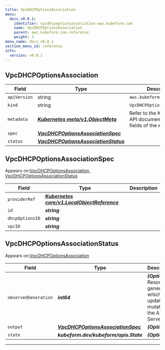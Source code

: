 ```yaml
---
title: VpcDHCPOptionsAssociation
menu:
  docs_v0.0.1:
    identifier: vpcdhcpoptionsassociation-aws.kubeform.com
    name: VpcDHCPOptionsAssociation
    parent: aws.kubeform.com-reference
    weight: 1
menu_name: docs_v0.0.1
section_menu_id: reference
info:
  version: v0.0.1
---
```


## VpcDHCPOptionsAssociation
| Field | Type | Description |
| ------ | ----- | ----------- |
| `apiVersion` | string | `aws.kubeform.com/v1alpha1` |
|    `kind` | string | `VpcDHCPOptionsAssociation` |
| `metadata` | ***[Kubernetes meta/v1.ObjectMeta](https://kubernetes.io/docs/reference/generated/kubernetes-api/v1.13/#objectmeta-v1-meta)***|Refer to the Kubernetes API documentation for the fields of the `metadata` field.|
| `spec` | ***[VpcDHCPOptionsAssociationSpec](#vpcdhcpoptionsassociationspec)***||
| `status` | ***[VpcDHCPOptionsAssociationStatus](#vpcdhcpoptionsassociationstatus)***||
## VpcDHCPOptionsAssociationSpec

Appears on:[VpcDHCPOptionsAssociation](#vpcdhcpoptionsassociation), [VpcDHCPOptionsAssociationStatus](#vpcdhcpoptionsassociationstatus)

| Field | Type | Description |
| ------ | ----- | ----------- |
| `providerRef` | ***[Kubernetes core/v1.LocalObjectReference](https://kubernetes.io/docs/reference/generated/kubernetes-api/v1.13/#localobjectreference-v1-core)***||
| `id` | ***string***||
| `dhcpOptionsID` | ***string***||
| `vpcID` | ***string***||
## VpcDHCPOptionsAssociationStatus

Appears on:[VpcDHCPOptionsAssociation](#vpcdhcpoptionsassociation)

| Field | Type | Description |
| ------ | ----- | ----------- |
| `observedGeneration` | ***int64***| ***(Optional)*** Resource generation, which is updated on mutation by the API Server.|
| `output` | ***[VpcDHCPOptionsAssociationSpec](#vpcdhcpoptionsassociationspec)***| ***(Optional)*** |
| `state` | ***kubeform.dev/kubeform/apis.State***| ***(Optional)*** |
---
